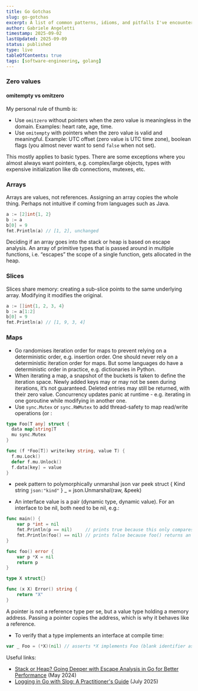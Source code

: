```yaml
---
title: Go Gotchas
slug: go-gotchas
excerpt: A list of common patterns, idioms, and pitfalls I've encountered during my journey with Go.
author: Gabriele Angeletti
timestamp: 2025-09-02
lastUpdated: 2025-09-09
status: published
type: live
tableOfContents: true
tags: [software-engineering, golang]
---
```


### Zero values

#### omitempty vs omitzero

My personal rule of thumb is:

- Use `omitzero` without pointers when the zero value is meaningless in the domain. Examples: heart rate, age, time.
- Use `omitempty` with pointers when the zero value is valid and meaningful. Example: UTC offset (zero value is UTC time zone), boolean flags (you almost never want to send `false` when not set).

This mostly applies to basic types. There are some exceptions where you almost always want pointers, e.g. complex/large objects, types with expensive initialization like db connections, mutexes, etc.

### Arrays

Arrays are values, not references. Assigning an array copies the whole thing. Perhaps not intuitive if coming from languages such as Java.

```go
a := [2]int{1, 2}
b := a
b[0] = 9
fmt.Println(a) // [1, 2], unchanged
```

Deciding if an array goes into the stack or heap is based on escape analysis. An array of primitive types that is passed around in multiple functions, i.e. “escapes” the scope of a single function, gets allocated in the heap.

### Slices

Slices share memory: creating a sub-slice points to the same underlying array. Modifying it modifies the original.

```go
a := []int{1, 2, 3, 4}
b := a[1:2]
b[0] = 9
fmt.Println(a) // [1, 9, 3, 4]
```

### Maps

- Go randomises iteration order for maps to prevent relying on a deterministic order, e.g. insertion order. One should never rely on a deterministic iteration order for maps. But some languages do have a deterministic order in practice, e.g. dictionaries in Python.
- When iterating a map, a snapshot of the buckets is taken to define the iteration space. Newly added keys may or may not be seen during iterations, it’s not guaranteed. Deleted entries may still be returned, with their zero value. Concurrency updates panic at runtime - e.g. iterating in one goroutine while modifying in another one.
- Use `sync.Mutex` or `sync.RWMutex` to add thread-safety to map read/write operations (or :
```go
type Foo[T any] struct {
  data map[string]T
  mu sync.Mutex
}

func (f *Foo[T]) write(key string, value T) {
  f.mu.Lock()
  defer f.mu.Unlock()
  f.data[key] = value
}
```

- peek pattern to polymorphically unmarshal json
  var peek struct {
  Kind string `json:"kind"`
  }
  \_ = json.Unmarshal(raw, &peek)

- An interface value is a pair (dynamic type, dynamic value). For an interface to be nil, both need to be nil, e.g.:

```go
func main() {
	var p *int = nil
	fmt.Println(p == nil)     // prints true because this only compares the value
	fmt.Println(foo() == nil) // prints false because foo() returns an interface with (type != nil, value == nil), which is `!= nil`
}

func foo() error {
	var p *X = nil
	return p
}

type X struct{}

func (x X) Error() string {
	return "X"
}
```

A pointer is not a reference type per se, but a value type holding a memory address. Passing a pointer copies the address, which is why it behaves like a reference.

- To verify that a type implements an interface at compile time:

```go
var _ Foo = (*X)(nil) // asserts *X implements Foo (blank identifier assignment)
```

Useful links:

- [Stack or Heap? Going Deeper with Escape Analysis in Go for Better Performance](https://syntactic-sugar.dev/blog/nested-route/go-escape-analysis) (May 2024)
- [Logging in Go with Slog: A Practitioner's Guide](https://www.dash0.com/guides/logging-in-go-with-slog) (July 2025)
